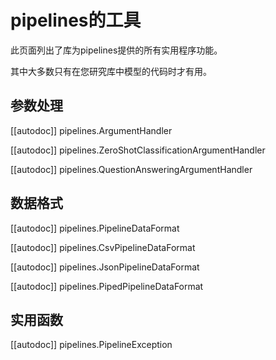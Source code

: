 <!--Copyright 2020 The HuggingFace Team. All rights reserved.

Licensed under the Apache License, Version 2.0 (the "License"); you may not use this file except in compliance with
the License. You may obtain a copy of the License at

http://www.apache.org/licenses/LICENSE-2.0

Unless required by applicable law or agreed to in writing, software distributed under the License is distributed on
an "AS IS" BASIS, WITHOUT WARRANTIES OR CONDITIONS OF ANY KIND, either express or implied. See the License for the
specific language governing permissions and limitations under the License.

⚠️ Note that this file is in Markdown but contain specific syntax for our doc-builder (similar to MDX) that may not be
rendered properly in your Markdown viewer.

-->

# pipelines的工具


此页面列出了库为pipelines提供的所有实用程序功能。

其中大多数只有在您研究库中模型的代码时才有用。


## 参数处理

[[autodoc]] pipelines.ArgumentHandler

[[autodoc]] pipelines.ZeroShotClassificationArgumentHandler

[[autodoc]] pipelines.QuestionAnsweringArgumentHandler

## 数据格式

[[autodoc]] pipelines.PipelineDataFormat

[[autodoc]] pipelines.CsvPipelineDataFormat

[[autodoc]] pipelines.JsonPipelineDataFormat

[[autodoc]] pipelines.PipedPipelineDataFormat

## 实用函数

[[autodoc]] pipelines.PipelineException
